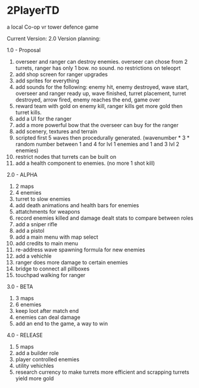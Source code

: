 # 2PlayerTD
a local Co-op vr tower defence game

Current Version: 2.0
Version planning:

1.0 - Proposal
1.	overseer and ranger can destroy enemies. overseer can chose from 2 turrets, ranger has only 1 bow. no sound. no restrictions on teleoprt
2.	add shop screen for ranger upgrades
3.	add sprites for everything
4.	add sounds for the following: enemy hit, enemy destroyed, wave start, overseer and ranger ready up, wave finished, turret placement, turret destroyed, arrow fired, enemy reaches the end, game over
5.	reward team with gold on enemy kill, ranger kills get more gold then turret kills. 
6.	add a UI for the ranger
7.	add a more powerful bow that the overseer can buy for the ranger
8.	add scenery, textures and terrain
9.	scripted first 5 waves then procedurally generated. (wavenumber * 3 * random number between 1 and 4 for lvl 1 enemies and 1 and 3 lvl 2 enemies)
10.	restrict nodes that turrets can be built on
11. add a health component to enemies. (no more 1 shot kill)

2.0 - ALPHA
1.	2 maps
2.	4 enemies
3.	turret to slow enemies
4.	add death animations and health bars for enemies
5.	attatchments for weapons
6.	record enemies killed and damage dealt stats to compare between roles
7.	add a sniper rifle
8.  add a pistol
9.  add a main menu with map select
10. add credits to main menu
11. re-address wave spawning formula for new enemies
12. add a vehichle
13. ranger does more damage to certain enemies
14. bridge to connect all pillboxes
15. touchpad walking for ranger

3.0 - BETA
1.	3 maps
2.	6 enemies
3.	keep loot after match end
4.	enemies can deal damage
5. add an end to the game, a way to win

4.0 - RELEASE
1.	5 maps
2.	add a builder role
3.	player controlled enemies
4.	utility vehichles
5.	research currency to make turrets more efficient and scrapping turrets yield more gold

